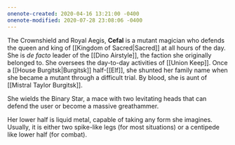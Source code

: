 ```yaml
---
onenote-created: 2020-04-16 13:21:00 -0400
onenote-modified: 2020-07-28 23:08:06 -0400
---
```


The Crownshield and Royal Aegis, **Cefal** is a mutant magician who defends the queen and king of [[Kingdom of Sacred|Sacred]] at all hours of the day. She is *de facto* leader of the [[Dino Airstyle]], the faction she originally belonged to. She oversees the day-to-day activities of [[Union Keep]]. Once a [[House Burgitsk|Burgitsk]] half-[[Elf]], she shunted her family name when she became a mutant through a difficult trial. By blood, she is aunt of [[Mistral Taylor Burgitsk]].

She wields the Binary Star, a mace with two levitating heads that can defend the user or become a massive greathammer.

Her lower half is liquid metal, capable of taking any form she imagines. Usually, it is either two spike-like legs (for most situations) or a centipede like lower half (for combat).

